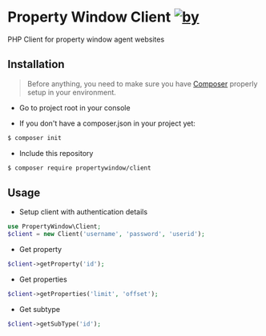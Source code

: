 Property Window Client [![by](https://img.shields.io/badge/by-%40propertywindow-ff69b4.svg?style=flat-square)](https://github.com/propertywindow)
========================

PHP Client for property window agent websites

## Installation

> Before anything, you need to make sure you have [Composer](https://getcomposer.org) properly setup in your environment.

* Go to project root in your console

* If you don't have a composer.json in your project yet:
```bash
$ composer init
```

* Include this repository
```bash
$ composer require propertywindow/client
```

## Usage

* Setup client with authentication details

```php
use PropertyWindow\Client;
$client = new Client('username', 'password', 'userid');
```

* Get property
```php
$client->getProperty('id');
```

* Get properties
```php
$client->getProperties('limit', 'offset');
```

* Get subtype
```php
$client->getSubType('id');
```
